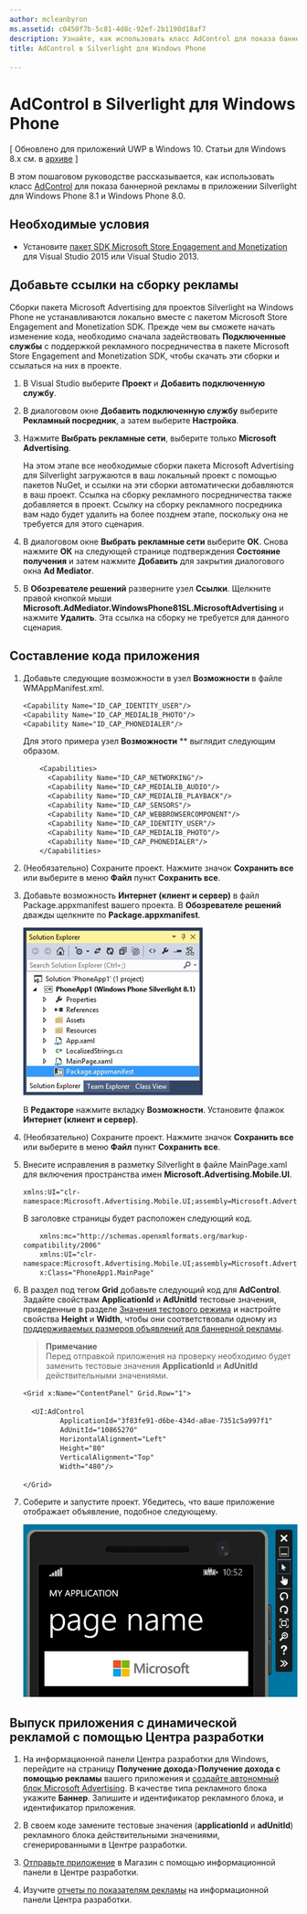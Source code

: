 ```yaml
---
author: mcleanbyron
ms.assetid: c0450f7b-5c81-4d8c-92ef-2b1190d18af7
description: Узнайте, как использовать класс AdControl для показа баннерной рекламы в приложения Silverlight для Windows Phone 8.1 или Windows Phone 8.0.
title: AdControl в Silverlight для Windows Phone

---
```


# AdControl в Silverlight для Windows Phone


\[ Обновлено для приложений UWP в Windows 10. Статьи для Windows 8.x см. в [архиве](http://go.microsoft.com/fwlink/p/?linkid=619132) \]

В этом пошаговом руководстве рассказывается, как использовать класс [AdControl](https://msdn.microsoft.com/library/windows/apps/hh524191.aspx) для показа баннерной рекламы в приложении Silverlight для Windows Phone 8.1 и Windows Phone 8.0.

## Необходимые условия

*  Установите [пакет SDK Microsoft Store Engagement and Monetization](http://aka.ms/store-em-sdk) для Visual Studio 2015 или Visual Studio 2013.


## Добавьте ссылки на сборку рекламы

Сборки пакета Microsoft Advertising для проектов Silverlight на Windows Phone не устанавливаются локально вместе с пакетом Microsoft Store Engagement and Monetization SDK. Прежде чем вы сможете начать изменение кода, необходимо сначала задействовать **Подключенные службы** с поддержкой рекламного посредничества в пакете Microsoft Store Engagement and Monetization SDK, чтобы скачать эти сборки и ссылаться на них в проекте.

1.  В Visual Studio выберите **Проект** и **Добавить подключенную службу**.

2.  В диалоговом окне **Добавить подключенную службу** выберите **Рекламный посредник**, а затем выберите **Настройка**.

3.  Нажмите **Выбрать рекламные сети**, выберите только **Microsoft Advertising**.

    На этом этапе все необходимые сборки пакета Microsoft Advertising для Silverlight загружаются в ваш локальный проект с помощью пакетов NuGet, и ссылки на эти сборки автоматически добавляются в ваш проект. Ссылка на сборку рекламного посредничества также добавляется в проект. Ссылку на сборку рекламного посредника вам надо будет удалить на более позднем этапе, поскольку она не требуется для этого сценария.

4.  В диалоговом окне **Выбрать рекламные сети** выберите **ОК**. Снова нажмите **ОК** на следующей странице подтверждения **Состояние получения** и затем нажмите **Добавить** для закрытия диалогового окна **Ad Mediator**.

5.  В **Обозревателе решений** разверните узел **Ссылки**. Щелкните правой кнопкой мыши **Microsoft.AdMediator.WindowsPhone81SL.MicrosoftAdvertising** и нажмите **Удалить**. Эта ссылка на сборку не требуется для данного сценария.

## Составление кода приложения


1.  Добавьте следующие возможности в узел **Возможности** в файле WMAppManifest.xml.

    ``` syntax
    <Capability Name="ID_CAP_IDENTITY_USER"/>
    <Capability Name="ID_CAP_MEDIALIB_PHOTO"/>
    <Capability Name="ID_CAP_PHONEDIALER"/>
    ```

    Для этого примера узел **Возможности** ** выглядит следующим образом.

    ``` syntax
        <Capabilities>
          <Capability Name="ID_CAP_NETWORKING"/>
          <Capability Name="ID_CAP_MEDIALIB_AUDIO"/>
          <Capability Name="ID_CAP_MEDIALIB_PLAYBACK"/>
          <Capability Name="ID_CAP_SENSORS"/>
          <Capability Name="ID_CAP_WEBBROWSERCOMPONENT"/>
          <Capability Name="ID_CAP_IDENTITY_USER"/>
          <Capability Name="ID_CAP_MEDIALIB_PHOTO"/>
          <Capability Name="ID_CAP_PHONEDIALER"/>
        </Capabilities>
    ```

2.  (Необязательно) Сохраните проект. Нажмите значок **Сохранить все** или выберите в меню **Файл** пункт **Сохранить все**.

3.  Добавьте возможность **Интернет (клиент и сервер)** в файл Package.appxmanifest вашего проекта. В **Обозревателе решений** дважды щелкните по **Package.appxmanifest**.

    ![wp81silverlightmarkup\-solutionexplorer\-packageappxmanifest](images/13-b98c2a1a-69c3-4018-be0a-6ce010e703e7.jpg)

    В **Редакторе** нажмите вкладку **Возможности**. Установите флажок **Интернет (клиент и сервер)**.

4.  (Необязательно) Сохраните проект. Нажмите значок **Сохранить все** или выберите в меню **Файл** пункт **Сохранить все**.

5.  Внесите исправления в разметку Silverlight в файле MainPage.xaml для включения пространства имен **Microsoft.Advertising.Mobile.UI**.

    ``` syntax
    xmlns:UI="clr-namespace:Microsoft.Advertising.Mobile.UI;assembly=Microsoft.Advertising.Mobile.UI"
    ```

    В заголовке страницы будет расположен следующий код.

    ``` syntax
        xmlns:mc="http://schemas.openxmlformats.org/markup-compatibility/2006"
        xmlns:UI="clr-namespace:Microsoft.Advertising.Mobile.UI;assembly=Microsoft.Advertising.Mobile.UI"
        x:Class="PhoneApp1.MainPage"
    ```

6.  В раздел под тегом **Grid** добавьте следующий код для **AdControl**. Задайте свойствам **ApplicationId** и **AdUnitId** тестовые значения, приведенные в разделе [Значения тестового режима](test-mode-values.md) и настройте свойства **Height** и **Width**, чтобы они соответствовали одному из [поддерживаемых размеров объявлений для баннерной рекламы](supported-ad-sizes-for-banner-ads.md).

    > **Примечание**  
    Перед отправкой приложения на проверку необходимо будет заменить тестовые значения **ApplicationId** и **AdUnitId** действительными значениями.

    ``` syntax
    <Grid x:Name="ContentPanel" Grid.Row="1">

      <UI:AdControl
             ApplicationId="3f83fe91-d6be-434d-a0ae-7351c5a997f1"
             AdUnitId="10865270"
             HorizontalAlignment="Left"
             Height="80"
             VerticalAlignment="Top"
             Width="480"/>

    </Grid>
    ```

7.  Соберите и запустите проект. Убедитесь, что ваше приложение отображает объявление, подобное следующему.

    ![wp81silverlight\-emulatorwithad](images/13-8db1492f-ae1d-439b-9b78-bed8e22fe996.jpg)

## Выпуск приложения с динамической рекламой с помощью Центра разработки


1.  На информационной панели Центра разработки для Windows, перейдите на страницу **Получение дохода**&gt;**Получение дохода с помощью рекламы** вашего приложения и [создайте автономный блок Microsoft Advertising](../publish/monetize-with-ads.md). В качестве типа рекламного блока укажите **Баннер**. Запишите и идентификатор рекламного блока, и идентификатор приложения.

2.  В своем коде замените тестовые значения (**applicationId** и **adUnitId**) рекламного блока действительными значениями, сгенерированными в Центре разработки.

3.  [Отправьте приложение](../publish/app-submissions.md) в Магазин с помощью информационной панели в Центре разработки.

4.  Изучите [отчеты по показателям рекламы](../publish/advertising-performance-report.md) на информационной панели Центра разработки.


 


<!--HONumber=May16_HO2-->


